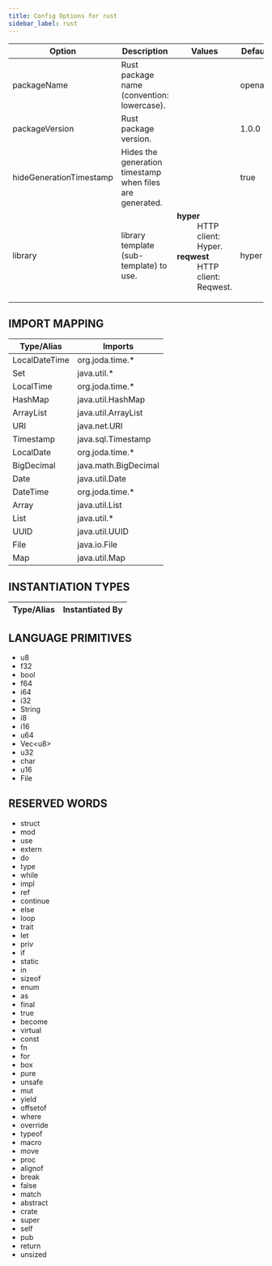 ```yaml
---
title: Config Options for rust
sidebar_label: rust
---
```


| Option | Description | Values | Default |
| ------ | ----------- | ------ | ------- |
|packageName|Rust package name (convention: lowercase).| |openapi|
|packageVersion|Rust package version.| |1.0.0|
|hideGenerationTimestamp|Hides the generation timestamp when files are generated.| |true|
|library|library template (sub-template) to use.|<dl><dt>**hyper**</dt><dd>HTTP client: Hyper.</dd><dt>**reqwest**</dt><dd>HTTP client: Reqwest.</dd><dl>|hyper|

## IMPORT MAPPING

| Type/Alias | Imports |
| ---------- | ------- |
|LocalDateTime|org.joda.time.*|
|Set|java.util.*|
|LocalTime|org.joda.time.*|
|HashMap|java.util.HashMap|
|ArrayList|java.util.ArrayList|
|URI|java.net.URI|
|Timestamp|java.sql.Timestamp|
|LocalDate|org.joda.time.*|
|BigDecimal|java.math.BigDecimal|
|Date|java.util.Date|
|DateTime|org.joda.time.*|
|Array|java.util.List|
|List|java.util.*|
|UUID|java.util.UUID|
|File|java.io.File|
|Map|java.util.Map|


## INSTANTIATION TYPES

| Type/Alias | Instantiated By |
| ---------- | --------------- |


## LANGUAGE PRIMITIVES

<ul data-columns="2" style="list-style-type: disc;-webkit-columns:2;-moz-columns:2;columns:2;-moz-column-fill:auto;column-fill:auto"><li>u8</li>
<li>f32</li>
<li>bool</li>
<li>f64</li>
<li>i64</li>
<li>i32</li>
<li>String</li>
<li>i8</li>
<li>i16</li>
<li>u64</li>
<li>Vec&lt;u8&gt;</li>
<li>u32</li>
<li>char</li>
<li>u16</li>
<li>File</li>
</ul>

## RESERVED WORDS

<ul data-columns="2" style="list-style-type: disc;-webkit-columns:2;-moz-columns:2;columns:2;-moz-column-fill:auto;column-fill:auto"><li>struct</li>
<li>mod</li>
<li>use</li>
<li>extern</li>
<li>do</li>
<li>type</li>
<li>while</li>
<li>impl</li>
<li>ref</li>
<li>continue</li>
<li>else</li>
<li>loop</li>
<li>trait</li>
<li>let</li>
<li>priv</li>
<li>if</li>
<li>static</li>
<li>in</li>
<li>sizeof</li>
<li>enum</li>
<li>as</li>
<li>final</li>
<li>true</li>
<li>become</li>
<li>virtual</li>
<li>const</li>
<li>fn</li>
<li>for</li>
<li>box</li>
<li>pure</li>
<li>unsafe</li>
<li>mut</li>
<li>yield</li>
<li>offsetof</li>
<li>where</li>
<li>override</li>
<li>typeof</li>
<li>macro</li>
<li>move</li>
<li>proc</li>
<li>alignof</li>
<li>break</li>
<li>false</li>
<li>match</li>
<li>abstract</li>
<li>crate</li>
<li>super</li>
<li>self</li>
<li>pub</li>
<li>return</li>
<li>unsized</li>
</ul>
